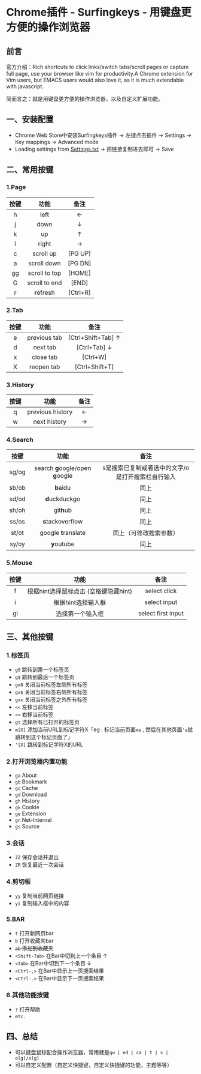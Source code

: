 # Chrome插件 - Surfingkeys - 用键盘更方便的操作浏览器

## 前言

官方介绍：Rich shortcuts to click links/switch tabs/scroll pages or capture full page, use your browser like vim for productivity.A Chrome extension for Vim users, but EMACS users would also love it, as it is much extendable with javascript.

简而言之：就是用键盘更方便的操作浏览器，以及自定义扩展功能。

## 一、安装配置

- Chrome Web Store中安装Surfingkeys插件 -> 左键点击插件 -> Settings -> Key mappings -> Advanced mode
- Loading settings from [Settings.txt](https://raw.githubusercontent.com/bogeol/settings-surfingkeys/master/settings/settings-surfingkeys.txt) -> 把链接复制进去即可 -> Save

## 二、常用按键

### 1.Page

| 按键 |     功能      |   备注   |
| :--: | :-----------: | :------: |
|  h   |     left      |    ←     |
|  j   |     down      |    ↓     |
|  k   |      up       |    ↑     |
|  l   |     right     |    →     |
|  c   |   scroll up   | [PG UP]  |
|  a   |  scroll down  | [PG DN]  |
|  gg  | scroll to top |  [HOME]  |
|  G   | scroll to end |  [END]   |
|  r   |  **r**efresh  | [Ctrl+R] |

### 2.Tab

| 按键 |     功能     |        备注        |
| :--: | :----------: | :----------------: |
|  e   | previous tab | [Ctrl+Shift+Tab] ↑ |
|  d   |   next tab   |    [Ctrl+Tab] ↓    |
|  x   |  close tab   |      [Ctrl+W]      |
|  X   |  reopen tab  |   [Ctrl+Shift+T]   |

### 3.History

| 按键 |       功能       | 备注 |
| :--: | :--------------: | :--: |
|  q   | previous history |  ←   |
|  w   |   next history   |  →   |

### 4.Search

| 按键  |               功能                |                       备注                        |
| :---: | :-------------------------------: | :-----------------------------------------------: |
| sg/og | search **g**oogle/open **g**oogle | s是搜索已复制或者选中的文字/o是打开搜索栏自行输入 |
| sb/ob |             **b**aidu             |                       同上                        |
| sd/od |          **d**uckduckgo           |                       同上                        |
| sh/oh |            git**h**ub             |                       同上                        |
| ss/os |         **s**tackoverflow         |                       同上                        |
| st/ot |       google **t**ranslate        |              同上（可修改搜索参数）               |
| sy/oy |            **y**outube            |                       同上                        |

### 5.Mouse

| 按键 |                 功能                  |        备注        |
| :--: | :-----------------------------------: | :----------------: |
|  f   | 根据hint选择鼠标点击 (空格键隐藏hint) |    select click    |
|  i   |          根据hint选择输入框           |    select input    |
|  gi  |           选择第一个输入框            | select first input |

## 三、其他按键

### 1.标签页

- `g0` 跳转到第一个标签页
- `g$` 跳转到最后一个标签页
- `gx0` 关闭当前标签左侧所有标签
- `gx$` 关闭当前标签右侧所有标签
- `gxx` 关闭当前标签之外所有标签
- `<<` 左移当前标签
- `>>` 右移当前标签
- `gt` 选择所有已打开的标签页
- `m[X]` 添加当前URL到标记字符X「eg : 标记当前页面`ma` , 然后在其他页面`'a`就跳转到这个标记页面了」
- `'[X]` 跳转到标记字符X的URL

### 2.打开浏览器内置功能

- `ga` About
- `gb` Bookmark
- `gc` Cache
- `gd` Download
- `gh` History
- `gk` Cookie
- `ge` Extension
- `gn` Net-Internal
- `gs` Source

### 3.会话

- `ZZ` 保存会话并退出
- `ZR` 恢复最近一次会话

### 4.剪切板

- `yy` 复制当前网页链接
- `yi` 复制输入框中的内容

### 5.BAR

- `t` 打开新网页bar
- `b` 打开收藏夹bar
- ~~`ab` 添加到收藏夹~~
- `<Shift-Tab>` 在Bar中切到上一个条目 ↑
- `<Tab>` 在Bar中切到下一个条目 ↓
- `<Ctrl-,>` 在Bar中显示上一页搜索结果
- `<Ctrl-.>` 在Bar中显示下一页搜索结果

### 6.其他功能按键

- `?` 打开帮助
- `etc.`

## 四、总结

- 可以键盘鼠标配合操作浏览器，常用就是`qw | ed | ca | t | x | o[g]/s[g]`
- 可以自定义配置（自定义快捷键，自定义快捷键的功能，主题等等）

